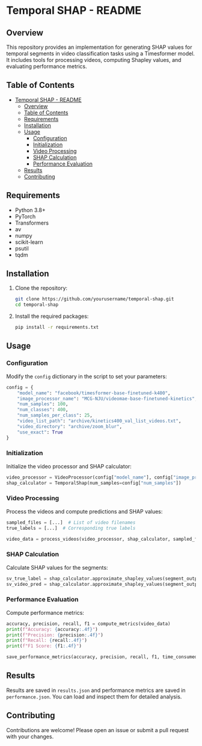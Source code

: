 
# Temporal SHAP - README

## Overview

This repository provides an implementation for generating SHAP values for temporal segments in video classification tasks using a Timesformer model. It includes tools for processing videos, computing Shapley values, and evaluating performance metrics.

## Table of Contents

- [Temporal SHAP - README](#temporal-shap---readme)
  - [Overview](#overview)
  - [Table of Contents](#table-of-contents)
  - [Requirements](#requirements)
  - [Installation](#installation)
  - [Usage](#usage)
    - [Configuration](#configuration)
    - [Initialization](#initialization)
    - [Video Processing](#video-processing)
    - [SHAP Calculation](#shap-calculation)
    - [Performance Evaluation](#performance-evaluation)
  - [Results](#results)
  - [Contributing](#contributing)

## Requirements

- Python 3.8+
- PyTorch
- Transformers
- av
- numpy
- scikit-learn
- psutil
- tqdm

## Installation

1. Clone the repository:

    ```sh
    git clone https://github.com/yourusername/temporal-shap.git
    cd temporal-shap
    ```

2. Install the required packages:

    ```sh
    pip install -r requirements.txt
    ```

## Usage

### Configuration

Modify the `config` dictionary in the script to set your parameters:

```python
config = {
    "model_name": "facebook/timesformer-base-finetuned-k400",
    "image_processor_name": "MCG-NJU/videomae-base-finetuned-kinetics",
    "num_samples": 100,
    "num_classes": 400,
    "num_samples_per_class": 25,
    "video_list_path": "archive/kinetics400_val_list_videos.txt",
    "video_directory": "archive/zoom_blur",
    "use_exact": True
}
```

### Initialization

Initialize the video processor and SHAP calculator:

```python
video_processor = VideoProcessor(config["model_name"], config["image_processor_name"])
shap_calculator = TemporalShap(num_samples=config["num_samples"])
```

### Video Processing

Process the videos and compute predictions and SHAP values:

```python
sampled_files = [...]  # List of video filenames
true_labels = [...]  # Corresponding true labels

video_data = process_videos(video_processor, shap_calculator, sampled_files, true_labels, use_exact=config["use_exact"])
```

### SHAP Calculation

Calculate SHAP values for the segments:

```python
sv_true_label = shap_calculator.approximate_shapley_values(segment_outputs, true_label)
sv_video_pred = shap_calculator.approximate_shapley_values(segment_outputs, video_pred_label)
```

### Performance Evaluation

Compute performance metrics:

```python
accuracy, precision, recall, f1 = compute_metrics(video_data)
print(f"Accuracy: {accuracy:.4f}")
print(f"Precision: {precision:.4f}")
print(f"Recall: {recall:.4f}")
print(f"F1 Score: {f1:.4f}")

save_performance_metrics(accuracy, precision, recall, f1, time_consumed, cpu_energy_consumed, gpu_energy_consumed, filename="performance.json")
```

## Results

Results are saved in `results.json` and performance metrics are saved in `performance.json`. You can load and inspect them for detailed analysis.

## Contributing

Contributions are welcome! Please open an issue or submit a pull request with your changes.


